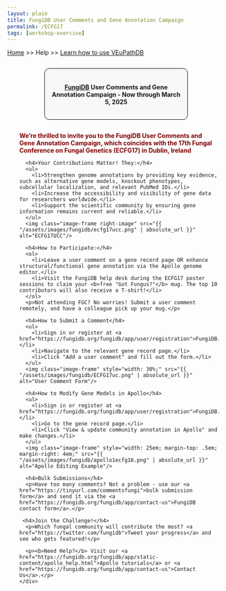 ```yaml
---
layout: plain
title: FungiDB User Comments and Gene Annotation Campaign
permalink: /ECFG17
tags: [workshop-exercise]
---
```

<style>
  h1 {
    font-size: 2.5em;
  }
  div.contents {
    margin-left: 1em;
    margin-bottom: 3em;
  }
  div.workshop {
    margin: 2em 1em;
  }
  details summary, details ul {
    margin-top: 1em;
  }
  details summary {
    font-size: 120%;
    color: #069;
  }
  details p, details table {
    margin-left: 2em;
  }
  details table {
    margin-right: 6em;
  }
  table {
    margin-top: 1em;
    border-collapse: collapse;
  }
  tr.break td {
    background-color: #DCDCDC;
  }
  table.hor-minimalist-a {
    text-align: left;
  }
  table.hor-minimalist-a th {
    font-size: 110%;
    font-weight: 400;
    color: #039;
    border-bottom: 2px solid #6678b1;
    padding: 0.5em;
    text-align: left;
  }
  table.hor-minimalist-a tr {
    border-bottom: 1px solid #ddd;
  }
  table.hor-minimalist-a tr:hover td {
    color: #039; 
  }
  table.hor-minimalist-a td {
    color: #669; 
    padding: 0.5em;
    vertical-align: middle;
  }
  div.centered-title {
    border: 1px solid black;
    border-radius: 0.8em;
    text-align: center;
    margin: 2em auto;
    background: #F8F8F8;
    padding: 1em;
    max-width: 60%;
  }
  .image-frame {
    border: 4px solid #ccc;
    padding: 5px;
    background: #f9f9f9;
    display: block;
    margin: 1em auto;
    max-width: 100%;
  }
  .right-image {
    float: right;
    margin-left: 1.5em;
    width: 45%;
    display: block;
    clear: none;
  }
  .wide-left-image {
    display: block;
    margin: 1.5em 0;
    width: 80%;
  }
</style>

<p><a href="/">Home</a> >> Help >> <a href="/a/app/static-content/landing.html">Learn how to use VEuPathDB</a></p>

<div class="static-content">
  <div class="centered-title">     
    <h4><a href="https://fungidb.org">FungiDB</a> User Comments and Gene Annotation Campaign - Now through March 5, 2025</h4>
  </div>

  <div class="contents">
    <div class="workshop">
      <p style="color: maroon;"><b>We’re thrilled to invite you to the FungiDB User Comments and Gene Annotation Campaign, which coincides with the 17th Fungal Conference on Fungal Genetics (ECFG17) in Dublin, Ireland</b></p>
      
      <h4>Your Contributions Matter! They:</h4>
      <ul>
        <li>Strengthen genome annotations by providing key evidence, such as alternative gene models, knockout phenotypes, subcellular localization, and relevant PubMed IDs.</li>
        <li>Increase the accessibility and visibility of gene data for researchers worldwide.</li>
        <li>Support the scientific community by ensuring gene information remains current and reliable.</li>
      </ul>
      <img class="image-frame right-image" src="{{ "/assets/images/fungidb/ecfg17ucc.png" | absolute_url }}" alt="ECFG17UCC"/>

      <h4>How to Participate:</h4>
      <ol>
        <li>Leave a user comment on a gene record page OR enhance structural/functional gene annotation via the Apollo genome editor.</li>
        <li>Visit the FungiDB help desk during the ECFG17 poster sessions to claim your <b>free "Got Fungus?"</b> mug. The top 10 contributors will also receive a T-shirt!</li>
      </ol>
      <p>Not attending FGC? No worries! Submit a user comment remotely, and have a colleague pick up your mug.</p>

      <h4>How to Submit a Comment</h4>
      <ul>
        <li>Sign in or register at <a href="https://fungidb.org/fungidb/app/user/registration">FungiDB.org</a>.</li>
        <li>Navigate to the relevant gene record page.</li>
        <li>Click "Add a user comment" and fill out the form.</li>
      </ul>
      <img class="image-frame" style="width: 30%;" src="{{ "/assets/images/fungidb/ECFG17uc.png" | absolute_url }}" alt="User Comment Form"/>

      <h4>How to Modify Gene Models in Apollo</h4>
      <ul>
        <li>Sign in or register at <a href="https://fungidb.org/fungidb/app/user/registration">FungiDB.org</a>.</li>
        <li>Go to the gene record page.</li>
        <li>Click "View & update community annotation in Apollo" and make changes.</li>
      </ul>
      <img class="image-frame" style="width: 25em; margin-top: .5em; margin-right: 4em;" src="{{ "/assets/images/fungidb/apollo1ecfg16.png" | absolute_url }}" alt="Apollo Editing Example"/>

      <h4>Bulk Submissions</h4>
      <p>Have too many comments? Not a problem - use our <a href="https://tinyurl.com/commentsfungi">bulk submission form</a> and send it via the <a href="https://fungidb.org/fungidb/app/contact-us">FungiDB contact form</a>.</p>
      
     <h4>Join the Challenge!</h4>
      <p>Which fungal community will contribute the most? <a href="https://twitter.com/fungidb">Tweet your progress</a> and see who gets featured!</p>

      <p><b>Need Help?</b> Visit our <a href="https://fungidb.org/fungidb/app/static-content/apollo_help.html">Apollo tutorials</a> or <a href="https://fungidb.org/fungidb/app/contact-us">Contact Us</a>.</p>
    </div>
  </div>
</div>
